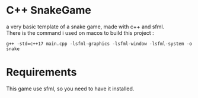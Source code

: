 # C++ SnakeGame
a very basic template of a snake game, made with c++ and sfml.\
There is the command i used on macos to build this project :
```
g++ -std=c++17 main.cpp -lsfml-graphics -lsfml-window -lsfml-system -o snake
```

# Requirements
This game use sfml, so you need to have it installed.
